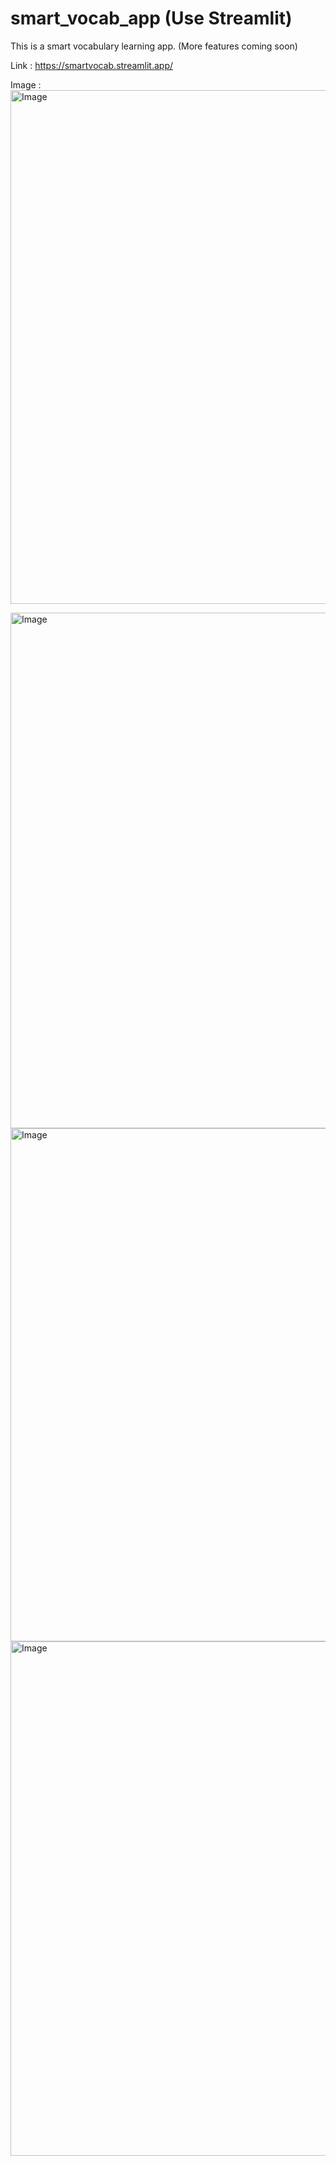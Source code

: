 # smart_vocab_app (Use Streamlit)

This is a smart vocabulary learning app. (More features coming soon)

Link : https://smartvocab.streamlit.app/

Image :
<img width="1512" height="822" alt="Image" src="https://github.com/user-attachments/assets/073df81b-7c13-4bfa-9b45-815442fcd757" />

<img width="1512" height="825" alt="Image" src="https://github.com/user-attachments/assets/f6c47c83-ddd3-415d-b5c9-5b23bbe6a95c" />

<img width="1512" height="821" alt="Image" src="https://github.com/user-attachments/assets/5981be74-3019-484a-8ee4-8506fad4bedc" />

<img width="1511" height="823" alt="Image" src="https://github.com/user-attachments/assets/dadc2cb8-0d03-478c-95e9-2fd84be1ea68" />
